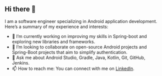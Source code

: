 ## Hi there 👋

I am a software engineer specializing in Android application development. Here’s a summary of my experience and interests:

- 🔭 I’m currently working on improving my skills in Spring-boot and exploring new libraries and frameworks.
- 👯 I’m looking to collaborate on open-source Android projects and Spring-Boot projects that aim to simplify authentication.
- 💬 Ask me about Android Studio, Gradle, Java, Kotlin, Git, GitHub, Jenkins.
- 📫 How to reach me: You can connect with me on [LinkedIn](https://www.linkedin.com/in/abul-kashim/).

